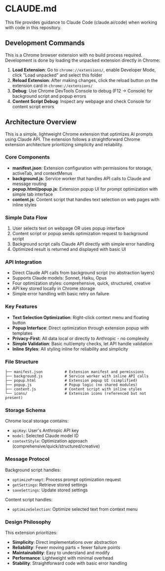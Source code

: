 # CLAUDE.md

This file provides guidance to Claude Code (claude.ai/code) when working with code in this repository.

## Development Commands

This is a Chrome browser extension with no build process required. Development is done by loading the unpacked extension directly in Chrome:

1. **Load Extension**: Go to `chrome://extensions/`, enable Developer Mode, click "Load unpacked" and select this folder
2. **Reload Extension**: After making changes, click the reload button on the extension card in `chrome://extensions/`
3. **Debug**: Use Chrome DevTools Console to debug (F12 → Console) for background script and popup errors
4. **Content Script Debug**: Inspect any webpage and check Console for content script errors

## Architecture Overview

This is a simple, lightweight Chrome extension that optimizes AI prompts using Claude API. The extension follows a straightforward Chrome extension architecture prioritizing simplicity and reliability.

### Core Components

- **manifest.json**: Extension configuration with permissions for storage, activeTab, and contextMenus
- **background.js**: Service worker that handles API calls to Claude and message routing
- **popup.html/popup.js**: Extension popup UI for prompt optimization with simple tab interface
- **content.js**: Content script that handles text selection on web pages with inline styles

### Simple Data Flow

1. User selects text on webpage OR uses popup interface
2. Content script or popup sends optimization request to background script
3. Background script calls Claude API directly with simple error handling
4. Optimized result is returned and displayed with basic UI

### API Integration

- Direct Claude API calls from background script (no abstraction layers)
- Supports Claude models: Sonnet, Haiku, Opus
- Four optimization styles: comprehensive, quick, structured, creative
- API key stored locally in Chrome storage
- Simple error handling with basic retry on failure

### Key Features

- **Text Selection Optimization**: Right-click context menu and floating button
- **Popup Interface**: Direct optimization through extension popup with templates
- **Privacy-First**: All data local or directly to Anthropic - no complexity
- **Simple Validation**: Basic null/empty checks, let API handle validation
- **Inline Styles**: All styling inline for reliability and simplicity

### File Structure

```
├── manifest.json          # Extension manifest and permissions
├── background.js          # Service worker with inline API calls
├── popup.html             # Extension popup UI (simplified)
├── popup.js               # Popup logic (no shared modules)
├── content.js             # Content script with inline styles
└── icons/                 # Extension icons (referenced but not present)
```

### Storage Schema

Chrome local storage contains:
- `apiKey`: User's Anthropic API key
- `model`: Selected Claude model ID  
- `contextStyle`: Optimization approach (comprehensive/quick/structured/creative)

### Message Protocol

Background script handles:
- `optimizePrompt`: Process prompt optimization request
- `getSettings`: Retrieve stored settings
- `saveSettings`: Update stored settings

Content script handles:
- `optimizeSelection`: Optimize selected text from context menu

### Design Philosophy

This extension prioritizes:
- **Simplicity**: Direct implementations over abstraction
- **Reliability**: Fewer moving parts = fewer failure points
- **Maintainability**: Easy to understand and modify
- **Performance**: Lightweight with minimal overhead
- **Stability**: Straightforward code with basic error handling